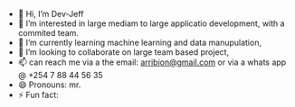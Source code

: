 - 👋 Hi, I’m Dev-Jeff
- 👀 I’m interested in large mediam to large applicatio development, with a commited team.
- 🌱 I’m currently learning machine learning and data manupulation,
- 💞️ I’m looking to collaborate on large team based project,
- 📫 can reach me via a the email: arribion@gmail.com or via a whats app @ +254 7 88 44 56 35  
- 😄 Pronouns: mr.
- ⚡ Fun fact: 

<!---
dev-Jeff-mutethia/dev-Jeff-mutethia is a ✨ special ✨ repository because its `README.md` (this file) appears on your GitHub profile.
You can click the Preview link to take a look at your changes.
--->
